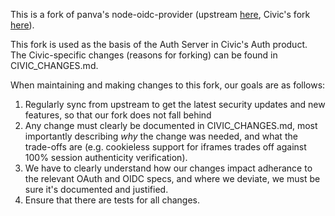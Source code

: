 This is a fork of panva's node-oidc-provider (upstream [here](https://github.com/panva/node-oidc-provider), Civic's fork [here](https://github.com/civicteam/node-oidc-provider)).

This fork is used as the basis of the Auth Server in Civic's Auth product. The Civic-specific changes (reasons for forking) can be found in CIVIC_CHANGES.md.

When maintaining and making changes to this fork, our goals are as follows:
1. Regularly sync from upstream to get the latest security updates and new features, so that our fork does not fall behind
2. Any change must clearly be documented in CIVIC_CHANGES.md, most importantly describing *why* the change was needed, and what the trade-offs are (e.g. cookieless support for iframes trades off against 100% session authenticity verification).
3. We have to clearly understand how our changes impact adherance to the relevant OAuth and OIDC specs, and where we deviate, we must be sure it's documented and justified.
4. Ensure that there are tests for all changes.